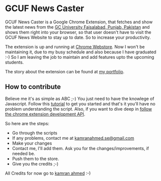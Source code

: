 GCUF News Caster
=========

GCUF News Caster is a Google Chrome Extension, that fetches and show the latest news from the [GC University Faisalabad, Punjab, Pakistan] and shows them right into your browser, so that user doesn't have to visit the GCUF News Website to stay up to date. So to increase your productivity.

The extension is up and running at [Chrome Webstore]. Now I won't be maintaining it, due to my busy schedule and also because I have graduated :-) So I am leaving the job to maintain and add features upto the upcoming students.

The story about the extension can be found at [my portfolio]. 

How to contribute
----------------------
Believe me it's as simple as ABC ;-) You just need to have the knowlege of Javascript. Follow this [tutorial] to get you started and that's it you'll have no problem understanding the script. Also, if you want to dive deep in [follow the chrome extension development API].

So here are the steps:

* Go through the scripts
* If any problems, contact me at kamranahmed.se@gmail.com
* Make your changes
* Contact me, I'll add them. Ask you for the changes/improvements, if needed be.
* Push them to the store.
* Give you the credits ;-)

All Credits for now go to [kamran ahmed] :-)


[GC University Faisalabad, Punjab, Pakistan]:http://gcuf.edu.pk/
[Chrome Webstore]:http://goo.gl/5zfLa2
[my portfolio]:http://kamranahmed.info/project/gcuf-news-caster-a-google-chrome-extension/
[tutorial]:http://code.tutsplus.com/tutorials/developing-google-chrome-extensions--net-33076
[follow the chrome extension development API]:https://developer.chrome.com/extensions/getstarted
[kamran ahmed]:http://kamranahmed.info
